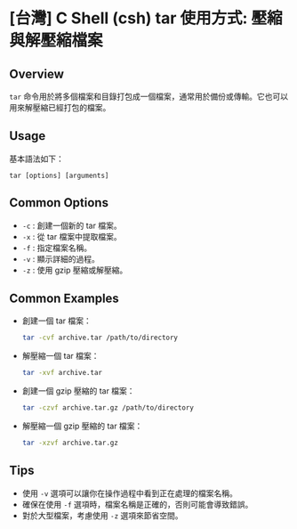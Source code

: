 # [台灣] C Shell (csh) tar 使用方式: 壓縮與解壓縮檔案

## Overview
`tar` 命令用於將多個檔案和目錄打包成一個檔案，通常用於備份或傳輸。它也可以用來解壓縮已經打包的檔案。

## Usage
基本語法如下：
```
tar [options] [arguments]
```

## Common Options
- `-c` : 創建一個新的 tar 檔案。
- `-x` : 從 tar 檔案中提取檔案。
- `-f` : 指定檔案名稱。
- `-v` : 顯示詳細的過程。
- `-z` : 使用 gzip 壓縮或解壓縮。

## Common Examples
- 創建一個 tar 檔案：
  ```bash
  tar -cvf archive.tar /path/to/directory
  ```
  
- 解壓縮一個 tar 檔案：
  ```bash
  tar -xvf archive.tar
  ```

- 創建一個 gzip 壓縮的 tar 檔案：
  ```bash
  tar -czvf archive.tar.gz /path/to/directory
  ```

- 解壓縮一個 gzip 壓縮的 tar 檔案：
  ```bash
  tar -xzvf archive.tar.gz
  ```

## Tips
- 使用 `-v` 選項可以讓你在操作過程中看到正在處理的檔案名稱。
- 確保在使用 `-f` 選項時，檔案名稱是正確的，否則可能會導致錯誤。
- 對於大型檔案，考慮使用 `-z` 選項來節省空間。
